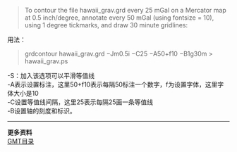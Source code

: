 > To contour the file hawaii_grav.grd every 25 mGal on a Mercator
map at 0.5 inch/degree, annotate every 50 mGal (using fontsize =
10), using 1 degree tickmarks, and draw 30 minute gridlines:

用法：
> grdcontour hawaii_grav.grd −Jm0.5i −C25 −A50+f10
−B1g30m > hawaii_grav.ps

-S：加入该选项可以平滑等值线  
-A表示设置标注，这里50+f10表示每隔50标注一个数字，f为设置字体，这里字体大小是10  
-C设置等值线间隔，这里25表示每隔25画一条等值线  
-B设置轴的刻度和标识。  

--- 
**更多资料**  
[GMT目录](https://www.jianshu.com/p/321f67983c42)
